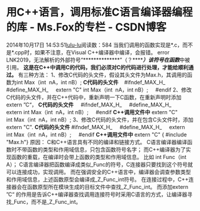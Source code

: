 # 用C++语言，调用标准C语言编译器编程的库 - Ms.Fox的专栏 - CSDN博客
2014年10月17日 14:53:51[lulu-lu](https://me.csdn.net/smbluesky)阅读数：584
当我们调用的函数实现是*.c，而不是*.cpp时，如果不注意，在Visual C++编译器中编译，会报错。
error LNK2019，无法解析的外部符号“**************”（？*******）该符号在函数***中被引用。
**这是在C++中调用C的代码，我们必须对C的代码进行处理，才能给顺利通过。**
有三种方法：
1、修改C代码的头文件，假设其头文件为Max.h，其调用的函数为int Max（int  nA，int nB）;
**C代码的头文件**
   #ifndef_MAX_H_
    #define_MAX_H_
    extern "C" int Max（int  nA，int nB）;
    #endif
2、修改C代码的头文件，并在C++代码中，重新声明一下C函数，在重新声明时添加extern ”C“，
**C代码的头文件**
    #ifndef_MAX_H_
    #define_MAX_H_
    extern int Max（int  nA，int nB）;
    #endif
**C++调用文件中**
extern "C" int Max（int  nA，int nB）;
3、修改C代码的头文件，并在包含C头文件时，添加extern "C".
**C代码的头文件**
#ifndef_MAX_H_
    #define_MAX_H_
    extern int Max（int  nA，int nB）;
    #endif
**C++调用文件中**
extern "C" { #include "Max.h"}
原因：
C和C++语言具有不同的编译和链接方式。
C语言编译器编译函数时不带函数的类型和作用域信息，只包含函数符号名字；
而C++编译器为了实现函数的重载，在编译时会带上函数的类型和作用域信息。
比如 int Func（int A）；
C语言编译器把函数编译成类似_Func的符号，C连接器只要找到这个符号就可以连接成功，实现调用。
而在强调安全的C++语言中，编译器会调查参数类型和作用域信息，上述函数原型会编译成_Z_Func_int符号。
在连接过程中，C++连接器会在函数原型所在模块生成的目标文件中查找_Z_Func_int。
而添加extern ”C“ 的作用是告诉C++编译器查找调用连接符号时采用C语言的方式，让编译器寻找_Func，而不是_Z_Func_int。


